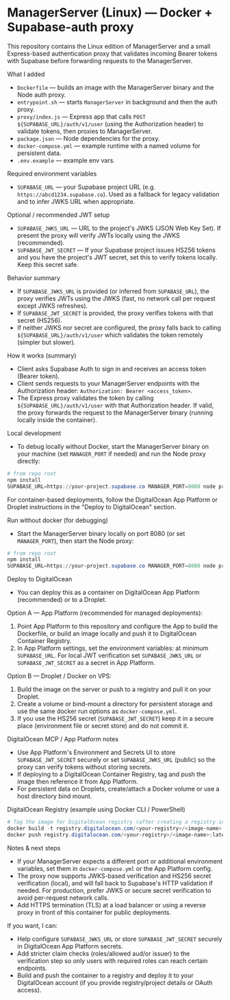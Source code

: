 # ManagerServer (Linux) — Docker + Supabase-auth proxy

This repository contains the Linux edition of ManagerServer and a small Express-based authentication proxy that validates incoming Bearer tokens with Supabase before forwarding requests to the ManagerServer.

What I added
- `Dockerfile` — builds an image with the ManagerServer binary and the Node auth proxy.
- `entrypoint.sh` — starts `ManagerServer` in background and then the auth proxy.
- `proxy/index.js` — Express app that calls `POST ${SUPABASE_URL}/auth/v1/user` (using the Authorization header) to validate tokens, then proxies to ManagerServer.
- `package.json` — Node dependencies for the proxy.
- `docker-compose.yml` — example runtime with a named volume for persistent data.
- `.env.example` — example env vars.

Required environment variables
- `SUPABASE_URL` — your Supabase project URL (e.g. `https://abcd1234.supabase.co`). Used as a fallback for legacy validation and to infer JWKS URL when appropriate.

Optional / recommended JWT setup
- `SUPABASE_JWKS_URL` — URL to the project's JWKS (JSON Web Key Set). If present the proxy will verify JWTs locally using the JWKS (recommended).
- `SUPABASE_JWT_SECRET` — If your Supabase project issues HS256 tokens and you have the project's JWT secret, set this to verify tokens locally. Keep this secret safe.

Behavior summary
- If `SUPABASE_JWKS_URL` is provided (or inferred from `SUPABASE_URL`), the proxy verifies JWTs using the JWKS (fast, no network call per request except JWKS refreshes).
- If `SUPABASE_JWT_SECRET` is provided, the proxy verifies tokens with that secret (HS256).
- If neither JWKS nor secret are configured, the proxy falls back to calling `${SUPABASE_URL}/auth/v1/user` which validates the token remotely (simpler but slower).

How it works (summary)
- Client asks Supabase Auth to sign in and receives an access token (Bearer token).
- Client sends requests to your ManagerServer endpoints with the Authorization header: `Authorization: Bearer <access_token>`.
- The Express proxy validates the token by calling `${SUPABASE_URL}/auth/v1/user` with that Authorization header. If valid, the proxy forwards the request to the ManagerServer binary (running locally inside the container).

Local development
- To debug locally without Docker, start the ManagerServer binary on your machine (set `MANAGER_PORT` if needed) and run the Node proxy directly:

```powershell
# from repo root
npm install
SUPABASE_URL=https://your-project.supabase.co MANAGER_PORT=8080 node proxy/index.js
```

For container-based deployments, follow the DigitalOcean App Platform or Droplet instructions in the "Deploy to DigitalOcean" section.

Run without docker (for debugging)
- Start the ManagerServer binary locally on port 8080 (or set `MANAGER_PORT`), then start the Node proxy:

```powershell
# from repo root
npm install
SUPABASE_URL=https://your-project.supabase.co MANAGER_PORT=8080 node proxy/index.js
```

Deploy to DigitalOcean
- You can deploy this as a container on DigitalOcean App Platform (recommended) or to a Droplet.

Option A — App Platform (recommended for managed deployments):
1. Point App Platform to this repository and configure the App to build the Dockerfile, or build an image locally and push it to DigitalOcean Container Registry.
2. In App Platform settings, set the environment variables: at minimum `SUPABASE_URL`. For local JWT verification set `SUPABASE_JWKS_URL` or `SUPABASE_JWT_SECRET` as a secret in App Platform.

Option B — Droplet / Docker on VPS:
1. Build the image on the server or push to a registry and pull it on your Droplet.
2. Create a volume or bind-mount a directory for persistent storage and use the same docker run options as `docker-compose.yml`.
3. If you use the HS256 secret (`SUPABASE_JWT_SECRET`) keep it in a secure place (environment file or secret store) and do not commit it.

DigitalOcean MCP / App Platform notes
- Use App Platform's Environment and Secrets UI to store `SUPABASE_JWT_SECRET` securely or set `SUPABASE_JWKS_URL` (public) so the proxy can verify tokens without storing secrets.
- If deploying to a DigitalOcean Container Registry, tag and push the image then reference it from App Platform.
- For persistent data on Droplets, create/attach a Docker volume or use a host directory bind mount.

DigitalOcean Registry (example using Docker CLI / PowerShell)

```powershell
# Tag the image for DigitalOcean registry (after creating a registry in your DO project)
docker build -t registry.digitalocean.com/<your-registry>/<image-name>:latest .
docker push registry.digitalocean.com/<your-registry>/<image-name>:latest
```

Notes & next steps
- If your ManagerServer expects a different port or additional environment variables, set them in `docker-compose.yml` or the App Platform config.
- The proxy now supports JWKS-based verification and HS256 secret verification (local), and will fall back to Supabase's HTTP validation if needed. For production, prefer JWKS or secure secret verification to avoid per-request network calls.
- Add HTTPS termination (TLS) at a load balancer or using a reverse proxy in front of this container for public deployments.

If you want, I can:
- Help configure `SUPABASE_JWKS_URL` or store `SUPABASE_JWT_SECRET` securely in DigitalOcean App Platform secrets.
- Add stricter claim checks (roles/allowed aud/or issuer) to the verification step so only users with required roles can reach certain endpoints.
- Build and push the container to a registry and deploy it to your DigitalOcean account (if you provide registry/project details or OAuth access).

